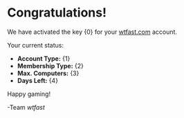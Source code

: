 # Congratulations! 
We have activated the key {0} for your [wtfast.com](https://wtfast.com) account.

Your current status:

* **Account Type:** {1}
* **Membership Type:** {2}
* **Max. Computers:** {3}
* **Days Left:** {4}

Happy gaming!

-Team *wtfast*